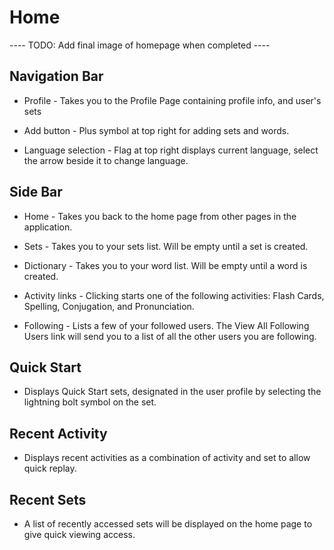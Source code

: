 # Home

<!-- TODO: Add final image of homepage when completed -->
---- TODO: Add final image of homepage when completed ----

## Navigation Bar

- Profile - Takes you to the Profile Page containing profile info, and user's sets

- Add button - Plus symbol at top right for adding sets and words.

- Language selection - Flag at top right displays current language, select the arrow beside it to change language.

## Side Bar

- Home - Takes you back to the home page from other pages in the application.

- Sets - Takes you to your sets list. Will be empty until a set is created.

- Dictionary - Takes you to your word list. Will be empty until a word is created.

- Activity links - Clicking starts one of the following activities: Flash Cards, Spelling, Conjugation, and Pronunciation.

- Following - Lists a few of your followed users. The View All Following Users link will send you to a list of all the other users you are following.

## Quick Start

- Displays Quick Start sets, designated in the user profile by selecting the lightning bolt symbol on the set.

## Recent Activity

- Displays recent activities as a combination of activity and set to allow quick replay.

## Recent Sets

- A list of recently accessed sets will be displayed on the home page to give quick viewing access.
